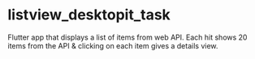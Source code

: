 # listview_desktopit_task

Flutter app that displays a list of items from web API.
Each hit shows 20 items from the API & clicking on each item gives a details view.